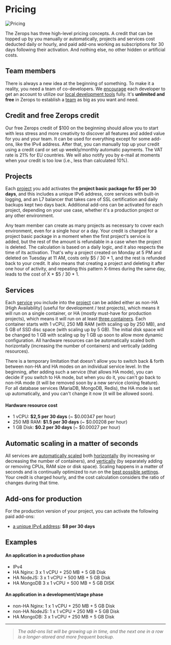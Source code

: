 # Pricing

![Pricing](/pricing.png "Pricing")

The Zerops has three high-level pricing concepts. A credit that can be topped up by you manually or automatically, projects and services cost deducted daily or hourly, and paid add-ons working as subscriptions for 30 days following their activation. And nothing else, no other hidden or artificial costs.

## Team members

There is always a new idea at the beginning of something. To make it a reality, you need a team of co-developers. We [encourage](/documentation/overview/made-for-developers.html#each-developer-should-have-his-own-account-no-artificial-pricing-boosting) each developer to get an account to utilize our [local development tools](/documentation/cli/vpn.html) fully. It's **unlimited and free** in Zerops to establish a [team](/documentation/overview/users.html#your-account) as big as you want and need.

## Credit and free Zerops credit

Our free Zerops credit of \$100 on the beginning should allow you to start with less stress and more creativity to discover all features and added value for you and your team. It can be used for everything except for some add-ons, like the IPv4 address. After that, you can manually top up your credit using a credit card or set up weekly/monthly automatic payments. The VAT rate is 21% for EU countries. We will also notify you by e-mail at moments when your credit is too low (i.e., less than calculated 10%).

## Projects

Each [project](/documentation/overview/projects-and-services-structure.html#project) you add activates the **project basic package for \$5 per 30 days**, and this includes a unique IPv6 address, core services with built-in logging, and an L7 balancer that takes care of SSL certification and daily backups kept two days back. Additional add-ons can be activated for each project, depending on your use case, whether it's a production project or any other environment.

Any team member can create as many projects as necessary to cover each environment, even for a single hour or a day. Your credit is charged for a project basic package in a moment when the first project's service is added, but the rest of the amount is refundable in a case when the project is deleted. The calculation is based on a daily logic, and it also respects the time of its activation. That's why a project created on Monday at 5 PM and deleted on Tuesday at 11 AM, costs only \$5 / 30 \* 1, and the rest is refunded back to your credit. It also means that creating a project and deleting it after one hour of activity, and repeating this pattern X-times during the same day, leads to the cost of X \* \$5 / 30 * 1.

## Services

Each [service](/documentation/overview/projects-and-services-structure.html#service) you include into the [project](/documentation/overview/projects-and-services-structure.html#project) can be added either as non-HA [High Availability] (useful for development / test projects), which means it will run on a single container, or HA (mostly must-have for production projects), which means it will run on at least [three containers](/documentation/ha/why-should-i-want-high-availability.html). Each container starts with 1 vCPU, 250 MB RAM (with scaling up by 250 MB), and 5 GB of SSD disc space (with scaling up by 5 GB). The initial disk space will be changed to 1 GB with scaling up by 1 GB up soon to allow more dynamic configuration. All hardware resources can be automatically scaled both horizontally (increasing the number of containers) and vertically (adding resources).

There is a temporary limitation that doesn't allow you to switch back & forth between non-HA and HA modes on an individual service level. In the beginning, after adding such a service (that allows HA mode), you can decide if you switch to HA mode, but when you do it, you can't go back to non-HA mode (it will be removed soon by a new service cloning feature). For all database services (MariaDB, MongoDB, Redis), the HA mode is set up automatically, and you can't change it now (it will be allowed soon).

#### Hardware resource cost

- 1 vCPU: **\$2,5 per 30 days** (~ $0.00347 per hour)
- 250 MB RAM: **\$1.5 per 30 days** (~ $0.00208 per hour)
- 1 GB Disk: **\$0.2 per 30 days** (~ $0.00027 per hour)

## Automatic scaling in a matter of seconds

All services are [automatically scaled](/documentation/automatic-scaling/how-automatic-scaling-works.html) both [horizontally](/documentation/automatic-scaling/how-automatic-scaling-works.html#horizontal-scaling) (by increasing or decreasing the number of containers), and [vertically](/documentation/automatic-scaling/how-automatic-scaling-works.html#vertical-scaling) (by separately adding or removing CPUs, RAM size or disk space). Scaling happens in a matter of seconds and is continually optimized to run on the [best possible settings](/documentation/automatic-scaling/how-automatic-scaling-works.html#performance-tunning). Your credit is charged hourly, and the cost calculation considers the ratio of changes during that time.

## Add-ons for production

For the production version of your project, you can activate the following paid add-ons:

- [a unique IPv4 address](/documentation/routing/unique-ipv4-ipv6-addresses.html): **\$8 per 30 days**

## Examples

#### An application in a production phase

- IPv4
- HA Nginx: 3 x 1 vCPU + 250 MB + 5 GB Disk
- HA NodeJS: 3 x 1 vCPU + 500 MB + 5 GB Disk
- HA MongoDB 3 x 1 vCPU + 500 MB + 5 GB DISK

#### An application in a development/stage phase

- non-HA Nginx: 1 x 1 vCPU + 250 MB + 5 GB Disk
- non-HA NodeJS: 1 x 1 vCPU + 250 MB + 5 GB Disk
- HA MongoDB: 3 x 1 vCPU + 250 MB + 5 GB Disk

___
> *The add-ons list will be growing up in time, and the next one in a row is a longer-stored and more frequent backup.*
